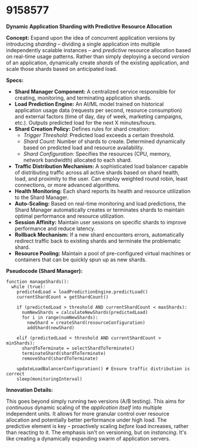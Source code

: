 # 9158577

**Dynamic Application Sharding with Predictive Resource Allocation**

**Concept:** Expand upon the idea of concurrent application versions by introducing *sharding* – dividing a single application into multiple independently scalable instances – and *predictive* resource allocation based on real-time usage patterns.  Rather than simply deploying a second *version* of an application, dynamically create *shards* of the existing application, and scale those shards based on anticipated load.

**Specs:**

*   **Shard Manager Component:** A centralized service responsible for creating, monitoring, and terminating application shards.
*   **Load Prediction Engine:** An AI/ML model trained on historical application usage data (requests per second, resource consumption) and external factors (time of day, day of week, marketing campaigns, etc.). Outputs predicted load for the next X minutes/hours.
*   **Shard Creation Policy:** Defines rules for shard creation:
    *   *Trigger Threshold:* Predicted load exceeds a certain threshold.
    *   *Shard Count:* Number of shards to create. Determined dynamically based on predicted load and resource availability.
    *   *Shard Configuration:*  Specifies the resources (CPU, memory, network bandwidth) allocated to each shard.
*   **Traffic Distribution Mechanism:**  A sophisticated load balancer capable of distributing traffic across all active shards based on shard health, load, and proximity to the user.  Can employ weighted round robin, least connections, or more advanced algorithms.
*   **Health Monitoring:** Each shard reports its health and resource utilization to the Shard Manager.
*   **Auto-Scaling:**  Based on real-time monitoring and load predictions, the Shard Manager automatically creates or terminates shards to maintain optimal performance and resource utilization.
*   **Session Affinity:** Maintain user sessions on specific shards to improve performance and reduce latency.
*   **Rollback Mechanism:** If a new shard encounters errors, automatically redirect traffic back to existing shards and terminate the problematic shard.
*   **Resource Pooling:** Maintain a pool of pre-configured virtual machines or containers that can be quickly spun up as new shards.

**Pseudocode (Shard Manager):**

```
function manageShards():
  while (true):
    predictedLoad = loadPredictionEngine.predictLoad()
    currentShardCount = getShardCount()

    if (predictedLoad > threshold AND currentShardCount < maxShards):
      numNewShards = calculateNewShards(predictedLoad)
      for i in range(numNewShards):
        newShard = createShard(resourceConfiguration)
        addShard(newShard)

    elif (predictedLoad < threshold AND currentShardCount > minShards):
      shardToTerminate = selectShardToTerminate()
      terminateShard(shardToTerminate)
      removeShard(shardToTerminate)

    updateLoadBalancerConfiguration() # Ensure traffic distribution is correct
    sleep(monitoringInterval)
```

**Innovation Details:**

This goes beyond simply running two versions (A/B testing). This aims for *continuous* dynamic scaling of the *application itself* into multiple independent units. It allows for more granular control over resource allocation and potentially better performance under high load. The predictive element is key – proactively scaling *before* load increases, rather than reacting to it.  The emphasis isn't on versioning, but on *instancing*.  It's like creating a dynamically expanding swarm of application servers.